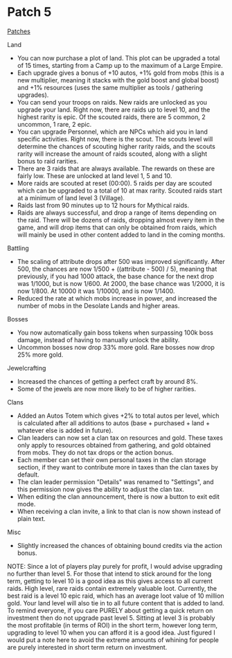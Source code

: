 # Patch 5

[Patches](patches.md)

Land
- You can now purchase a plot of land. This plot can be upgraded a total of 15 times, starting from a Camp up to the maximum of a Large Empire.
- Each upgrade gives a bonus of +10 autos, +1% gold from mobs (this is a new multiplier, meaning it stacks with the gold boost and global boost) and +1% resources (uses the same multiplier as tools / gathering upgrades).
- You can send your troops on raids. New raids are unlocked as you upgrade your land. Right now, there are raids up to level 10, and the highest rarity is epic. Of the scouted raids, there are 5 common, 2 uncommon, 1 rare, 2 epic.
- You can upgrade Personnel, which are NPCs which aid you in land specific activities. Right now, there is the scout. The scouts level will determine the chances of scouting higher rarity raids, and the scouts rarity will increase the amount of raids scouted, along with a slight bonus to raid rarities.
- There are 3 raids that are always available. The rewards on these are fairly low. These are unlocked at land level 1, 5 and 10.
- More raids are scouted at reset (00:00). 5 raids per day are scouted which can be upgraded to a total of 10 at max rarity. Scouted raids start at a minimum of land level 3 (Village).
- Raids last from 90 minutes up to 12 hours for Mythical raids.
- Raids are always successful, and drop a range of items depending on the raid. There will be dozens of raids, dropping almost every item in the game, and will drop items that can only be obtained from raids, which will mainly be used in other content added to land in the coming months.

Battling
- The scaling of attribute drops after 500 was improved significantly. After 500, the chances are now 1/500 + ((attribute - 500) / 5), meaning that previously, if you had 1000 attack, the base chance for the next drop was 1/1000, but is now 1/600. At 2000, the base chance was 1/2000, it is now 1/800. At 10000 it was 1/10000, and is now 1/1400.
- Reduced the rate at which mobs increase in power, and increased the number of mobs in the Desolate Lands and higher areas.

Bosses
- You now automatically gain boss tokens when surpassing 100k boss damage, instead of having to manually unlock the ability.
- Uncommon bosses now drop 33% more gold. Rare bosses now drop 25% more gold.

Jewelcrafting
- Increased the chances of getting a perfect craft by around 8%.
- Some of the jewels are now more likely to be of higher rarities.

Clans
- Added an Autos Totem which gives +2% to total autos per level, which is calculated after all additions to autos (base + purchased + land + whatever else is added in future).
- Clan leaders can now set a clan tax on resources and gold. These taxes only apply to resources obtained from gathering, and gold obtained from mobs. They do not tax drops or the action bonus.
- Each member can set their own personal taxes in the clan storage section, if they want to contribute more in taxes than the clan taxes by default.
- The clan leader permission "Details" was renamed to "Settings", and this permission now gives the ability to adjust the clan tax.
- When editing the clan announcement, there is now a button to exit edit mode.
- When receiving a clan invite, a link to that clan is now shown instead of plain text.

Misc
- Slightly increased the chances of obtaining bound credits via the action bonus.

NOTE: Since a lot of players play purely for profit, I would advise upgrading no further than level 5. For those that intend to stick around for the long term, getting to level 10 is a good idea as this gives access to all current raids. High level, rare raids contain extremely valuable loot. Currently, the best raid is a level 10 epic raid, which has an average loot value of 10 million gold. Your land level will also tie in to all future content that is added to land. To remind everyone, if you care PURELY about getting a quick return on investment then do not upgrade past level 5. Sitting at level 3 is probably the most profitable (in terms of ROI) in the short term, however long term, upgrading to level 10 when you can afford it is a good idea. Just figured I would put a note here to avoid the extreme amounts of whining for people are purely interested in short term return on investment.
